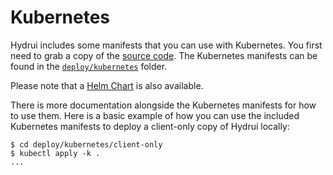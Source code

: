 # Kubernetes

Hydrui includes some manifests that you can use with Kubernetes. You first need to grab a copy of the [source code](https://github.com/hydrui/hydrui). The Kubernetes manifests can be found in the [`deploy/kubernetes`](https://github.com/hydrui/hydrui/tree/master/deploy/kubernetes) folder.

Please note that a [Helm Chart](./helm) is also available.

There is more documentation alongside the Kubernetes manifests for how to use them. Here is a basic example of how you can use the included Kubernetes manifests to deploy a client-only copy of Hydrui locally:

```console
$ cd deploy/kubernetes/client-only
$ kubectl apply -k .
...
```
